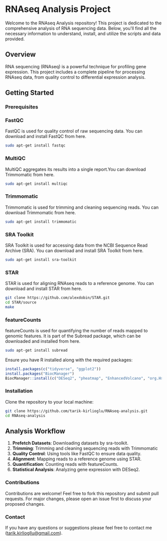 
# RNAseq Analysis Project

Welcome to the RNAseq Analysis repository! This project is dedicated to the comprehensive analysis of RNA sequencing data. Below, you'll find all the necessary information to understand, install, and utilize the scripts and data provided.

## Overview
RNA sequencing (RNAseq) is a powerful technique for profiling gene expression. This project includes a complete pipeline for processing RNAseq data, from quality control to differential expression analysis.

## Getting Started
### Prerequisites
### FastQC
FastQC is used for quality control of raw sequencing data. You can download and install FastQC from here.

```bash
sudo apt-get install fastqc
```
### MultiQC
MultiQC aggregates its results into a single report.You can download Trimmomatic from here.
```bash
sudo apt-get install multiqc
```
### Trimmomatic
Trimmomatic is used for trimming and cleaning sequencing reads. You can download Trimmomatic from here.
```bash
sudo apt-get install trimmomatic
```
### SRA Toolkit
SRA Toolkit is used for accessing data from the NCBI Sequence Read Archive (SRA). You can download and install SRA Toolkit from here.

```bash
sudo apt-get install sra-toolkit
```
### STAR
STAR is used for aligning RNAseq reads to a reference genome. You can download and install STAR from here.

```bash
git clone https://github.com/alexdobin/STAR.git
cd STAR/source
make
```
### featureCounts
featureCounts is used for quantifying the number of reads mapped to genomic features. It is part of the Subread package, which can be downloaded and installed from here.
```bash
sudo apt-get install subread
```
Ensure you have R installed along with the required packages:
```R
install.packages(c("tidyverse", "ggplot2"))
install.packages("BiocManager")
BiocManager::install(c("DESeq2", "pheatmap", "EnhancedVolcano", "org.Hs.eg.db"))
```
### Installation
Clone the repository to your local machine:
```bash
git clone https://github.com/tarik-kirlioglu/RNAseq-analysis.git
cd RNAseq-analysis
```
## Analysis Workflow
1. **Prefetch Datasets**: Downloading datasets by sra-toolkit.
2. **Trimming**: Trimming and cleaning sequencing reads with Trimmomatic
3. **Quality Control**: Using tools like FastQC to ensure data quality.
4. **Alignment**: Mapping reads to a reference genome using STAR.
5. **Quantification**: Counting reads with featureCounts.
6. **Statistical Analysis**: Analyzing gene expression with DESeq2.

### Contributions
Contributions are welcome! Feel free to fork this repository and submit pull requests. For major changes, please open an issue first to discuss your proposed changes.

### Contact
If you have any questions or suggestions please feel free to contact me (tarik.kirliogllu@gmail.com).
